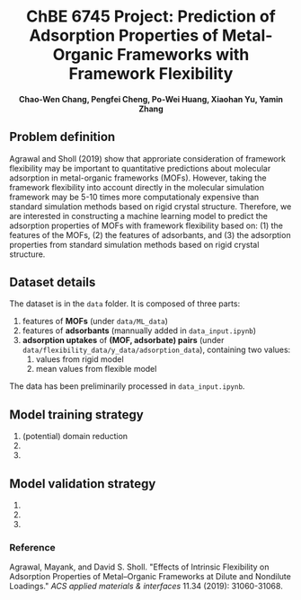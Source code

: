 <center><h1> ChBE 6745 Project: Prediction of Adsorption Properties of Metal-Organic Frameworks with Framework Flexibility </h4></center>
<center><h4> Chao-Wen Chang, Pengfei Cheng, Po-Wei Huang, Xiaohan Yu, Yamin Zhang </h4></center>

## Problem definition

Agrawal and Sholl (2019) show that approriate consideration of framework flexibility may be important to quantitative predictions about molecular adsorption in metal-organic frameworks (MOFs). However, taking the framework flexibility into account directly in the molecular simulation framework may be 5-10 times more computationaly expensive than standard simulation methods based on rigid crystal structure. Therefore, we are interested in constructing a machine learning model to predict the adsorption properties of MOFs with framework flexibility based on: (1) the features of the MOFs, (2) the features of adsorbants, and (3) the adsorption properties from standard simulation methods based on rigid crystal structure.

## Dataset details

The dataset is in the `data` folder.
It is composed of three parts:
1. features of **MOFs** (under `data/ML_data`)
2. features of **adsorbants** (mannually added in `data_input.ipynb`)
3. **adsorption uptakes** of **(MOF, adsorbate) pairs** (under `data/flexibility_data/y_data/adsorption_data`), containing two values:
    1. values from rigid model
    2. mean values from flexible model

The data has been preliminarily processed in `data_input.ipynb`.

## Model training strategy

1. (potential) domain reduction
2.
3.

## Model validation strategy

1.
2.
3.

### Reference
Agrawal, Mayank, and David S. Sholl. "Effects of Intrinsic Flexibility on Adsorption Properties of Metal–Organic Frameworks at Dilute and Nondilute Loadings." *ACS applied materials & interfaces* 11.34 (2019): 31060-31068.
